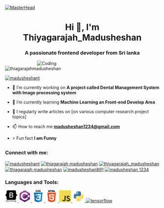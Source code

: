 [![MasterHead](https://media3.giphy.com/media/xT9IgzoKnwFNmISR8I/giphy.gif?cid=ecf05e472piu5wnnyyr7w3axb2do5jiseoyb9s9pqhheuibv&ep=v1_gifs_search&rid=giphy.gif&ct=g)](https://rishavchanda.io)
<h1 align="center">Hi 👋, I'm Thiyagarajah_Madusheshan</h1>
<h3 align="center">A passionate frontend developer from Sri lanka</h3>
<img align="right" alt="Coding" width="400" src="https://camo.githubusercontent.com/cae12fddd9d6982901d82580bdf321d81fb299141098ca1c2d4891870827bf17/68747470733a2f2f6d69726f2e6d656469756d2e636f6d2f6d61782f313336302f302a37513379765349765f7430696f4a2d5a2e676966">

<p align="left"> <img src="https://komarev.com/ghpvc/?username=thiagarajahmadusheshan&label=Profile%20views&color=0e75b6&style=flat" alt="thiagarajahmadusheshan" /> </p>

<p align="left"> <a href="https://twitter.com/madusheshant" target="blank"><img src="https://img.shields.io/twitter/follow/madusheshant?logo=twitter&style=for-the-badge" alt="madusheshant" /></a> </p>

- 🔭 I’m currently working on **A project called Dental Management System with Image processing system**

- 🌱 I’m currently learning **Machine Learning an Front-end Develop Area**

- 📝 I regularly write articles on [on various computer research project topics]

- 📫 How to reach me **madusheshan1234@gmail.com**

- ⚡ Fun fact **I am Funny**

<h3 align="left">Connect with me:</h3>
<p align="left">
<a href="https://twitter.com/madusheshant" target="blank"><img align="center" src="https://raw.githubusercontent.com/rahuldkjain/github-profile-readme-generator/master/src/images/icons/Social/twitter.svg" alt="madusheshant" height="30" width="40" /></a>
<a href="https://linkedin.com/in/thiagarajah madusheshan" target="blank"><img align="center" src="https://raw.githubusercontent.com/rahuldkjain/github-profile-readme-generator/master/src/images/icons/Social/linked-in-alt.svg" alt="thiagarajah madusheshan" height="30" width="40" /></a>
<a href="https://kaggle.com/thiyagarajah_madusheshan" target="blank"><img align="center" src="https://raw.githubusercontent.com/rahuldkjain/github-profile-readme-generator/master/src/images/icons/Social/kaggle.svg" alt="thiyagarajah_madusheshan" height="30" width="40" /></a>
<a href="https://fb.com/thiagarajah madusheshan" target="blank"><img align="center" src="https://raw.githubusercontent.com/rahuldkjain/github-profile-readme-generator/master/src/images/icons/Social/facebook.svg" alt="thiagarajah madusheshan" height="30" width="40" /></a>
<a href="https://instagram.com/madusheshan891" target="blank"><img align="center" src="https://raw.githubusercontent.com/rahuldkjain/github-profile-readme-generator/master/src/images/icons/Social/instagram.svg" alt="madusheshan891" height="30" width="40" /></a>
<a href="https://www.youtube.com/c/madusheshan 1234" target="blank"><img align="center" src="https://raw.githubusercontent.com/rahuldkjain/github-profile-readme-generator/master/src/images/icons/Social/youtube.svg" alt="madusheshan 1234" height="30" width="40" /></a>
</p>

<h3 align="left">Languages and Tools:</h3>
<p align="left"> <a href="https://getbootstrap.com" target="_blank" rel="noreferrer"> <img src="https://raw.githubusercontent.com/devicons/devicon/master/icons/bootstrap/bootstrap-plain-wordmark.svg" alt="bootstrap" width="40" height="40"/> </a> <a href="https://www.w3schools.com/cs/" target="_blank" rel="noreferrer"> <img src="https://raw.githubusercontent.com/devicons/devicon/master/icons/csharp/csharp-original.svg" alt="csharp" width="40" height="40"/> </a> <a href="https://www.w3schools.com/css/" target="_blank" rel="noreferrer"> <img src="https://raw.githubusercontent.com/devicons/devicon/master/icons/css3/css3-original-wordmark.svg" alt="css3" width="40" height="40"/> </a> <a href="https://www.w3.org/html/" target="_blank" rel="noreferrer"> <img src="https://raw.githubusercontent.com/devicons/devicon/master/icons/html5/html5-original-wordmark.svg" alt="html5" width="40" height="40"/> </a> <a href="https://developer.mozilla.org/en-US/docs/Web/JavaScript" target="_blank" rel="noreferrer"> <img src="https://raw.githubusercontent.com/devicons/devicon/master/icons/javascript/javascript-original.svg" alt="javascript" width="40" height="40"/> </a> <a href="https://www.python.org" target="_blank" rel="noreferrer"> <img src="https://raw.githubusercontent.com/devicons/devicon/master/icons/python/python-original.svg" alt="python" width="40" height="40"/> </a> <a href="https://www.tensorflow.org" target="_blank" rel="noreferrer"> <img src="https://www.vectorlogo.zone/logos/tensorflow/tensorflow-icon.svg" alt="tensorflow" width="40" height="40"/> </a> </p>


